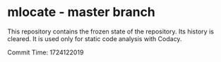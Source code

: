 # mlocate - master branch

This repository contains the frozen state of the repository.
Its history is cleared. It is used only for static code
analysis with Codacy.

Commit Time: 1724122019